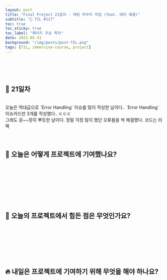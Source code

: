 ```yaml
---
layout: post
title: "Final Project 21일차 - 채팅 마무리 작업 (feat. 에러 해결)"
subtitle: "📅 TIL #117"
toc: true
toc_sticky: true
toc_label: "페이지 주요 목차"
date: 2021-05-31
background: "/img/posts/post-TIL.png"
tags: [TIL, immersive-course, project]
---
```


<br/>
<br/>
<br/>

## 🔔 21일차

<br/>
오늘은 역대급으로 `Error Handling` 이슈를 많이 작성한 날이다..  `Error Handling` 이슈카드만 3개를 작성했다.. ㄷㄷㄷ

<br/>
그래도 굉~~장히 뿌듯한 날이다. 정말 걱정 많이 했던 오류들을 싹 해결했다. 코드는 리팩

<br/>
<br/>
<br/>

## 💪 오늘은 어떻게 프로젝트에 기여했나요?

<br/>

<br/>
<br/>
<br/>
<br/>
<br/>
<br/>

## 🤔 오늘의 프로젝트에서 힘든 점은 무엇인가요?

<br/>

<br/>
<br/>
<br/>
<br/>
<br/>

## 🔥 내일은 프로젝트에 기여하기 위해 무엇을 해야 하나요?

<br/>

<br/>
<br/>
<br/>
<br/>
<br/>
<br/>
